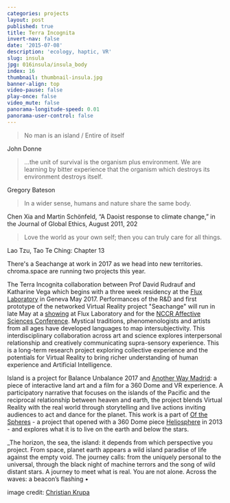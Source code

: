 ```yaml
---
categories: projects
layout: post
published: true
title: Terra Incognita
invert-nav: false
date: '2015-07-08'
description: 'ecology, haptic, VR'
slug: insula
jpg: 016insula/insula_body
index: 16
thumbnail: thumbnail-insula.jpg
banner-align: top
video-pause: false
play-once: false
video_mute: false
panorama-longitude-speed: 0.01
panorama-user-control: false
---
```





> No man is an island / Entire of itself

John Donne

> ...the unit of survival is the organism plus environment. We are learning by bitter experience that the organism which destroys its environment destroys itself.

Gregory Bateson

> In a wider sense, humans and nature share the same body. 

Chen Xia and Martin Schönfeld, “A Daoist response to climate change,” in the Journal of Global Ethics, August 2011, 202

> Love the world as your own self; then you can truly care for all things.

Lao Tzu, Tao Te Ching: Chapter 13

There's a Seachange at work in 2017 as we head into new territories. chroma.space are running two projects this year.

The Terra Incognita collaboration between Prof David Rudrauf and Katharine Vega which begins with a three week residency at the [Flux Laboratory](http://www.fluxlaboratory.com/en/programme/2553) in Geneva May 2017. Performances of the R&D and first prototype of the networked Virtual Reality project "Seachange" will run in late May at a [showing](http://www.fluxlaboratory.com/en/programme/2552) at Flux Laboratory and for the [NCCR Affective Sciences Conference](http://www.affective-sciences.org/cisa2017/). Mystical traditions, phenomenologists and artists from all ages have developed languages to map intersubjectivity. This interdisciplinary collaboration across art and science explores interpersonal relationship and creatively communicating supra-sensory experience. This is a long-term research project exploring collective experience and the potentials for Virtual Reality to bring richer understanding of human experience and Artificial Intelligence.  

Island is a project for Balance Unbalance 2017 and [Another Way Madrid](http://www.anotherwayff.com/):  a piece of interactive land art and a film for a 360 Dome and VR experience. A participatory narrative that focuses on the islands of the Pacific and the reciprocal relationship between heaven and earth, the project blends Virtual Reality with the real world through storytelling and live actions inviting audiences to act and dance for the planet. This work is a part of [Of the Spheres](http://ofthespheres.com/) - a project that opened with a 360 Dome piece [Heliosphere](https://www.youtube.com/watch?v=ioz1qY2JzVo) in 2013 - and explores  what it is to live on the earth and below the stars.


_The horizon, the sea, the island: it depends from which perspective you project. 
From space, planet earth appears a wild island paradise of life against the empty void. 
The journey calls: from the uniquely personal to the universal, through the black night of machine terrors and the song of wild distant stars. 
A journey to meet what is real. 
You are not alone. 
Across the waves: a beacon’s flashing •

image credit: [Christian Krupa](https://vimeo.com/127835459)

